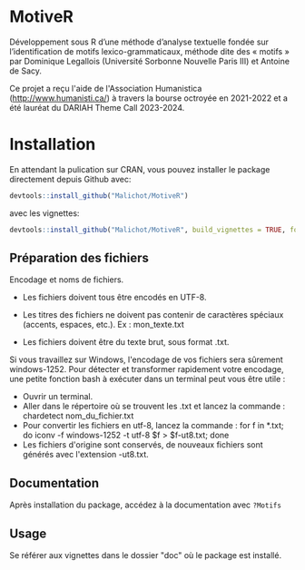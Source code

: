 # MotiveR

 Développement sous R d’une méthode d’analyse textuelle fondée sur l’identification de motifs lexico-grammaticaux, méthode dite des « motifs » par Dominique Legallois (Université Sorbonne Nouvelle Paris III) et Antoine de Sacy. 
 
 Ce projet a reçu l'aide de l'Association Humanistica (http://www.humanisti.ca/) à travers la bourse octroyée en 2021-2022 et a été lauréat du DARIAH Theme Call 2023-2024.

# Installation

En attendant la pulication sur CRAN, vous pouvez installer le package 
directement depuis Github avec:

```r
devtools::install_github("Malichot/MotiveR")
```

avec les vignettes:

```r
devtools::install_github("Malichot/MotiveR", build_vignettes = TRUE, force = TRUE)
```

## Préparation des fichiers

Encodage et noms de fichiers.

* Les fichiers doivent tous être encodés en UTF-8.

* Les titres des fichiers ne doivent pas contenir de caractères spéciaux (accents, espaces, etc.). Ex : mon_texte.txt

* Les fichiers doivent être du texte brut, sous format .txt.

Si vous travaillez sur Windows, l'encodage de vos fichiers sera sûrement windows-1252. Pour détecter et transformer rapidement votre encodage, une petite fonction bash à exécuter dans un terminal peut vous être utile :

- Ouvrir un terminal.
- Aller dans le répertoire où se trouvent les .txt et lancez la commande : chardetect nom\_du\_fichier.txt
- Pour convertir les fichiers en utf-8, lancez la commande : for f in *.txt; do iconv -f windows-1252 -t utf-8 $f > $f-ut8.txt; done
- Les fichiers d'origine sont conservés, de nouveaux fichiers sont générés avec l'extension -ut8.txt.

## Documentation

Après installation du package, accédez à la documentation avec `?Motifs`

## Usage

Se référer aux vignettes dans le dossier "doc" où le package est installé.
